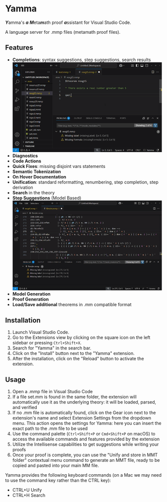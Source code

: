 # Yamma

***Y***amma's ***a*** ***M***eta***m***ath proof ***a***ssistant for Visual Studio Code.

A language server for .mmp files (metamath proof files).

## Features

- **Completions**: syntax suggestions, step suggestions, search results
![Syntax Suggestions](images/syntaxsuggestions.gif)
- **Diagnostics**
- **Code Actions**
- **Quick Fixes**: missing disjoint vars statements
- **Semantic Tokenization**
- **On Hover Documentation**
- **Unification**: standard reformatting, renumbering, step completion, step derivation
- **Search** in the theory
- **Step Suggestions** (Model Based)
![Step Suggestions](images/stepsuggestions.gif)
- **Model Generation**
- **Proof Generation**
- **Load/Save additional** theorems in .mm compatible format

## Installation

1. Launch Visual Studio Code.
2. Go to the Extensions view by clicking on the square icon on the left sidebar or pressing `Ctrl+Shift+X`.
3. Search for "Yamma" in the search bar.
4. Click on the "Install" button next to the "Yamma" extension.
5. After the installation, click on the "Reload" button to activate the extension.

## Usage

1. Open a .mmp file in Visual Studio Code
2. If a file set.mm is found in the same folder, the extension will automatically use it as the underlying theory: it will be loaded, parsed, and verified
3. If no .mm file is automatically found, click on the Gear icon next to the extension's name and select Extension Settings from the dropdown menu. This action opens the settings for Yamma: here you can insert the exact path to the .mm file to be used
4. Use the command palette (`Ctrl+Shift+P` or `Cmd+Shift+P` on macOS) to access the available commands and features provided by the extension
5. Utilize the Intellisense capabilities to get suggestions while writing your proofs
6. Once your proof is complete, you can use the "Unify and store in MMT folder" contextual menu command to generate an MMT file, ready to be copied and pasted into your main MM file.

Yamma provides the following keyboard commands (on a Mac we may need to use the command key rather than the CTRL key):

* CTRL+U Unify
* CTRL+H Search

